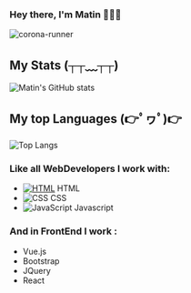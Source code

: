 ### Hey there, I'm Matin 🙋🏻‍♂️
![corona-runner](https://user-images.githubusercontent.com/69871290/124500350-d87fee00-ddd4-11eb-910e-fa8ee941d8c0.gif)

##  My Stats (┬┬﹏┬┬) 
![Matin's GitHub stats](https://github-readme-stats.vercel.app/api?username=MatinDehghanian&count_private=true&show_icons=true&theme=dark)


## My top Languages (👉ﾟヮﾟ)👉
![Top Langs](https://github-readme-stats.vercel.app/api/top-langs/?username=MatinDehghanian&theme=dark)

### Like all WebDevelopers I work with:
- [![HTML](https://img.shields.io/badge/-HTML-%232c3e50?style=for-the-badge&logo=html5)](https://html.com)  HTML
- ![CSS](https://img.shields.io/badge/CSS3-1572B6?style=for-the-badge&logo=css3&logoColor=white)  CSS
- ![JavaScript](https://img.shields.io/badge/JavaScript-323330?style=for-the-badge&logo=javascript&logoColor=F7DF1E)  Javascript
### And in FrontEnd I work :
- Vue.js
- Bootstrap
- JQuery
- React
